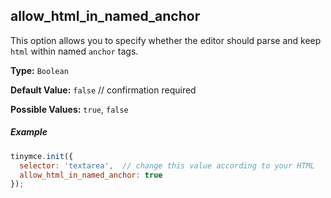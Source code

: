 ## allow_html_in_named_anchor

This option allows you to specify whether the editor should parse and keep `html` within named `anchor` tags.

**Type:** `Boolean`

**Default Value:** `false`  // confirmation required

**Possible Values:** `true`, `false`

##### Example

```js
tinymce.init({
  selector: 'textarea',  // change this value according to your HTML
  allow_html_in_named_anchor: true
});
```
